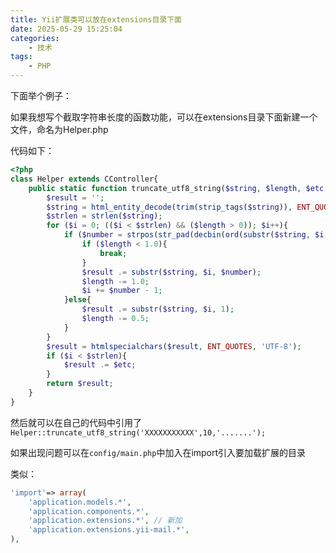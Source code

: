 ```yaml
---
title: Yii扩展类可以放在extensions目录下面
date: 2025-05-29 15:25:04
categories:
    - 技术
tags:
	- PHP
---
```


下面举个例子：

如果我想写个截取字符串长度的函数功能，可以在extensions目录下面新建一个文件，命名为Helper.php

代码如下：

```php
<?php
class Helper extends CController{
    public static function truncate_utf8_string($string, $length, $etc = '...') {
        $result = '';
        $string = html_entity_decode(trim(strip_tags($string)), ENT_QUOTES, 'UTF-8');
        $strlen = strlen($string);
        for ($i = 0; (($i < $strlen) && ($length > 0)); $i++){
            if ($number = strpos(str_pad(decbin(ord(substr($string, $i, 1))), 8, '0', STR_PAD_LEFT), '0')){
                if ($length < 1.0){
                    break;
                }
                $result .= substr($string, $i, $number);
                $length -= 1.0;
                $i += $number - 1;
            }else{
                $result .= substr($string, $i, 1);
                $length -= 0.5;
            }
        }
        $result = htmlspecialchars($result, ENT_QUOTES, 'UTF-8');
        if ($i < $strlen){
            $result .= $etc;
        }
        return $result;
    }
}

```

然后就可以在自己的代码中引用了`Helper::truncate_utf8_string('XXXXXXXXXXX',10,'.......');`

如果出现问题可以在`config/main.php`中加入在import引入要加载扩展的目录

类似：

```php
'import'=> array(
    'application.models.*',
    'application.components.*',
    'application.extensions.*', // 新加
    'application.extensions.yii-mail.*',
),
```
